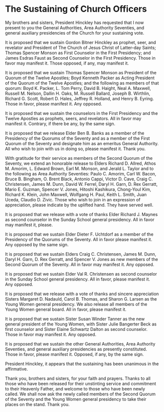 # The Sustaining of Church Officers

My brothers and sisters, President Hinckley has requested that I now present
to you the General Authorities, Area Authority Seventies, and general
auxiliary presidencies of the Church for your sustaining vote.

It is proposed that we sustain Gordon Bitner Hinckley as prophet, seer, and
revelator and President of The Church of Jesus Christ of Latter-day Saints;
Thomas Spencer Monson as First Counselor in the First Presidency; and James
Esdras Faust as Second Counselor in the First Presidency. Those in favor may
manifest it. Those opposed, if any, may manifest it.

It is proposed that we sustain Thomas Spencer Monson as President of the
Quorum of the Twelve Apostles; Boyd Kenneth Packer as Acting President of the
Quorum of the Twelve Apostles; and the following as members of that quorum:
Boyd K. Packer, L. Tom Perry, David B. Haight, Neal A. Maxwell, Russell M.
Nelson, Dallin H. Oaks, M. Russell Ballard, Joseph B. Wirthlin, Richard G.
Scott, Robert D. Hales, Jeffrey R. Holland, and Henry B. Eyring. Those in
favor, please manifest it. Any opposed.

It is proposed that we sustain the counselors in the First Presidency and the
Twelve Apostles as prophets, seers, and revelators. All in favor may manifest
it. Contrary, if there be any, by the same sign.

It is proposed that we release Elder Ben B. Banks as a member of the
Presidency of the Quorums of the Seventy and as a member of the First Quorum
of the Seventy and designate him as an emeritus General Authority. All who
wish to join with us in doing so, please manifest it. Thank you.

With gratitude for their service as members of the Second Quorum of the
Seventy, we extend an honorable release to Elders Richard D. Allred, Athos M.
Amorim, L. Edward Brown, Earl M. Monson, and Jerald L. Taylor and to the
following as Area Authority Seventies: Paulo C. Amorim, Carl W. Bacon, Bruce
B. Bingham, O. Brent Black, Antonio Cappi, Victor D. Cave, Craig C.
Christensen, James M. Dunn, David W. Ferrel, Daryl H. Garn, D. Rex Gerratt,
Mario E. Guzman, Spencer V. Jones, Hitoshi Kashikura, Chong-Youl Kim, Richard
K. Klein, John Maxwell, Wolfgang H. Paul, Keith L. Smith, Juan Uceda, Claudio
D. Zivic. Those who wish to join in an expression of appreciation, please
indicate by the uplifted hand. They have served well.

It is proposed that we release with a vote of thanks Elder Richard J. Maynes
as second counselor in the Sunday School general presidency. All in favor may
manifest it, please.

It is proposed that we sustain Elder Dieter F. Uchtdorf as a member of the
Presidency of the Quorums of the Seventy. All in favor please manifest it. Any
opposed by the same sign.

It is proposed that we sustain Elders Craig C. Christensen, James M. Dunn,
Daryl H. Garn, D. Rex Gerratt, and Spencer V. Jones as new members of the
Second Quorum of the Seventy. All in favor may manifest it. Any opposed.

It is proposed that we sustain Elder Val R. Christensen as second counselor in
the Sunday School general presidency. All in favor, please manifest it. Any
opposed.

It is proposed that we release with a vote of thanks and sincere appreciation
Sisters Margaret D. Nadauld, Carol B. Thomas, and Sharon G. Larsen as the
Young Women general presidency. We also release all members of the Young Women
general board. All in favor, please manifest it.

It is proposed that we sustain Sister Susan Winder Tanner as the new general
president of the Young Women, with Sister Julie Bangerter Beck as first
counselor and Sister Elaine Schwartz Dalton as second counselor. Those in
favor may manifest it. Any opposed.

It is proposed that we sustain the other General Authorities, Area Authority
Seventies, and general auxiliary presidencies as presently constituted. Those
in favor, please manifest it. Opposed, if any, by the same sign.

President Hinckley, it appears that the sustaining has been unanimous in the
affirmative.

Thank you, brothers and sisters, for your faith and prayers. Thanks to all
those who have been released for their unstinting service and commitment to
their Heavenly Father, and welcome to those who have been newly called. We
shall now ask the newly called members of the Second Quorum of the Seventy and
the Young Women general presidency to take their places on the stand. Thank
you.

